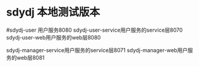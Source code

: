 # sdydj 本地测试版本

#sdydj-user 用户服务8080
sdydj-user-service用户服务的service层8070
sdydj-user-web用户服务的web层8080

sdydj-manager-service用户服务的service层8071
sdydj-manager-web用户服务的web层8081